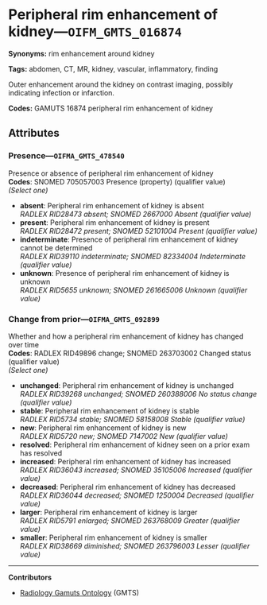# Peripheral rim enhancement of kidney—`OIFM_GMTS_016874`

**Synonyms:** rim enhancement around kidney

**Tags:** abdomen, CT, MR, kidney, vascular, inflammatory, finding

Outer enhancement around the kidney on contrast imaging, possibly indicating infection or infarction.

**Codes:** GAMUTS 16874 peripheral rim enhancement of kidney

## Attributes

### Presence—`OIFMA_GMTS_478540`

Presence or absence of peripheral rim enhancement of kidney  
**Codes**: SNOMED 705057003 Presence (property) (qualifier value)  
*(Select one)*

- **absent**: Peripheral rim enhancement of kidney is absent  
_RADLEX RID28473 absent; SNOMED 2667000 Absent (qualifier value)_
- **present**: Peripheral rim enhancement of kidney is present  
_RADLEX RID28472 present; SNOMED 52101004 Present (qualifier value)_
- **indeterminate**: Presence of peripheral rim enhancement of kidney cannot be determined  
_RADLEX RID39110 indeterminate; SNOMED 82334004 Indeterminate (qualifier value)_
- **unknown**: Presence of peripheral rim enhancement of kidney is unknown  
_RADLEX RID5655 unknown; SNOMED 261665006 Unknown (qualifier value)_

### Change from prior—`OIFMA_GMTS_092899`

Whether and how a peripheral rim enhancement of kidney has changed over time  
**Codes**: RADLEX RID49896 change; SNOMED 263703002 Changed status (qualifier value)  
*(Select one)*

- **unchanged**: Peripheral rim enhancement of kidney is unchanged  
_RADLEX RID39268 unchanged; SNOMED 260388006 No status change (qualifier value)_
- **stable**: Peripheral rim enhancement of kidney is stable  
_RADLEX RID5734 stable; SNOMED 58158008 Stable (qualifier value)_
- **new**: Peripheral rim enhancement of kidney is new  
_RADLEX RID5720 new; SNOMED 7147002 New (qualifier value)_
- **resolved**: Peripheral rim enhancement of kidney seen on a prior exam has resolved  
- **increased**: Peripheral rim enhancement of kidney has increased  
_RADLEX RID36043 increased; SNOMED 35105006 Increased (qualifier value)_
- **decreased**: Peripheral rim enhancement of kidney has decreased  
_RADLEX RID36044 decreased; SNOMED 1250004 Decreased (qualifier value)_
- **larger**: Peripheral rim enhancement of kidney is larger  
_RADLEX RID5791 enlarged; SNOMED 263768009 Greater (qualifier value)_
- **smaller**: Peripheral rim enhancement of kidney is smaller  
_RADLEX RID38669 diminished; SNOMED 263796003 Lesser (qualifier value)_

---

**Contributors**

- [Radiology Gamuts Ontology](https://gamuts.net/) (GMTS)